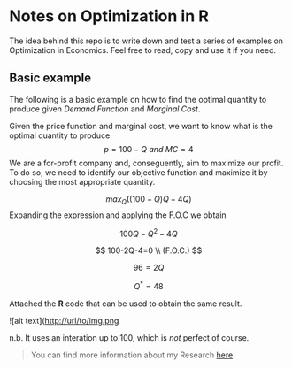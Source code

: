 # Notes on Optimization in R
The idea behind this repo is to write down and test a series of examples on Optimization in Economics. Feel free to read, copy and use it if you need.



## Basic example
The following is a basic example on how to find the optimal quantity to produce given *Demand Function* and *Marginal Cost*.

Given the price function and marginal cost, we want to know what is the optimal quantity to produce
$$
p = 100-Q \ and \ MC=4
$$
We are a for-profit company and, conseguently, aim to maximize our profit. To do so, we need to identify our objective function and maximize it by choosing the most appropriate quantity.

$$
max_Q  ((100-Q)Q-4Q)
$$
Expanding the expression and applying the F.O.C we obtain

$$
100Q-Q^2 -4Q
$$

$$
100-2Q-4=0  \\ (F.O.C.)
$$

$$
96= 2Q
$$

$$
Q^* = 48
$$

Attached the **R** code that can be used to obtain the same result.

![alt text]([http://url/to/img.png](https://github.com/carmineapice/Notes-on-Optimization/blob/main/img.png?raw=true)



n.b. It uses an interation up to 100, which is *not* perfect of course.

> You can find more information about my Research [here](https://sites.google.com/view/carmineapice/home).
